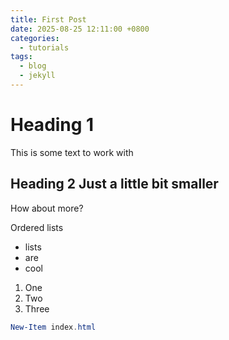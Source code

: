 ```yaml
---
title: First Post
date: 2025-08-25 12:11:00 +0800
categories:
  - tutorials
tags:
  - blog
  - jekyll
---
```


# Heading 1

This is some text to work with

## Heading 2 Just a little bit smaller

How about more?

Ordered lists
- lists
- are
- cool

1. One
2. Two
3. Three

```powershell
New-Item index.html
```
